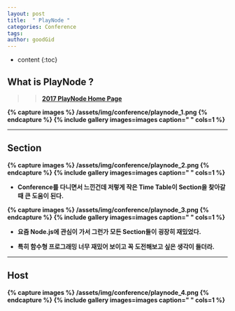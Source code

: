 ```yaml
---
layout: post
title:  " PlayNode "
categories: Conference
tags: 
author: goodGid
---
```

* content
{:toc}


## What is PlayNode ?

>> <b>[2017 PlayNode Home Page](http://playnode.io/2017/)<b>



{% capture images %}
	/assets/img/conference/playnode_1.png
{% endcapture %}
{% include gallery images=images caption=" " cols=1 %}


---

## Section


{% capture images %}
	/assets/img/conference/playnode_2.png
{% endcapture %}
{% include gallery images=images caption=" " cols=1 %}

* Conference를 다니면서 느낀건데 저렇게 작은 Time Table이 Section을 찾아갈 때 큰 도움이 된다. 

{% capture images %}
	/assets/img/conference/playnode_3.png
{% endcapture %}
{% include gallery images=images caption=" " cols=1 %}

* 요즘 Node.js에 관심이 가서 그런가 모든 Section들이 굉장히 재밌었다.

* 특히 함수형 프로그래밍 너무 재밌어 보이고 꼭 도전해보고 싶은 생각이 들더라.


---

## Host

{% capture images %}
	/assets/img/conference/playnode_4.png
{% endcapture %}
{% include gallery images=images caption=" " cols=1 %}


